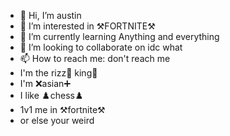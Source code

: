 - 👋 Hi, I’m austin
- 👀 I’m interested in ⚒️FORTNITE⚒️
- 🌱 I’m currently learning Anything and everything
- 💞️ I’m looking to collaborate on idc what 
- 📫 How to reach me: don't reach me
- I'm the rizz🥶 king👑
- I'm ❌asian➕
- I like ♟️chess♟️
- 1v1 me in ⚒️fortnite⚒️
- or else your weird

<!---
ripsolostb/ripsolostb is a ✨ special ✨ repository because its `README.md` (this file) appears on your GitHub profile.
You can click the Preview link to take a look at your changes.
--->
